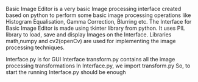 Basic Image Editor is a very basic Image processing interface created based on python to perform some basic image processing operations 
like Histogram Equalisation, Gamma Correction, Blurring etc. The Interface for Basic Image Editor is made using tkinter library
from python. It uses PIL library to load, save and display Images on the Interface. Libraries math,numpy and cv2(openCv) are used for implementing 
the image processing techniques. 

Interface.py is for GUI Interface
transform.py contains all the image processing transformations
In Interface.py, we import transform.py
So, to start the running Interface.py should be enough
